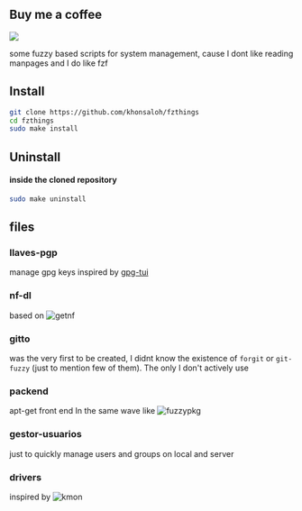 ## Buy me a coffee
<a href="https://www.paypal.me/60nza10"><img src="https://img.shields.io/badge/don-paypal-blue"></a> 

some fuzzy based scripts for system management, cause I dont like reading manpages and I do like fzf

## Install
```sh
git clone https://github.com/khonsaloh/fzthings
cd fzthings
sudo make install
```

## Uninstall
#### inside the cloned repository
```sh
sudo make uninstall
```

## files

### llaves-pgp 
manage gpg keys
inspired by [gpg-tui](https://github.com/orhun/gpg-tui)

### nf-dl
based on ![getnf](https://github.com/ronniedroid/getnf)

### gitto
was the very first to be created, I didnt know the existence of `forgit` or `git-fuzzy` (just to mention few of them). The only I don't actively use

### packend
apt-get front end 
In the same wave like ![fuzzypkg](https://github.com/zdykstra/fuzzypkg)

### gestor-usuarios
just to quickly manage users and groups on local and server

### drivers
inspired by ![kmon](https://github.com/orhun/kmon)


